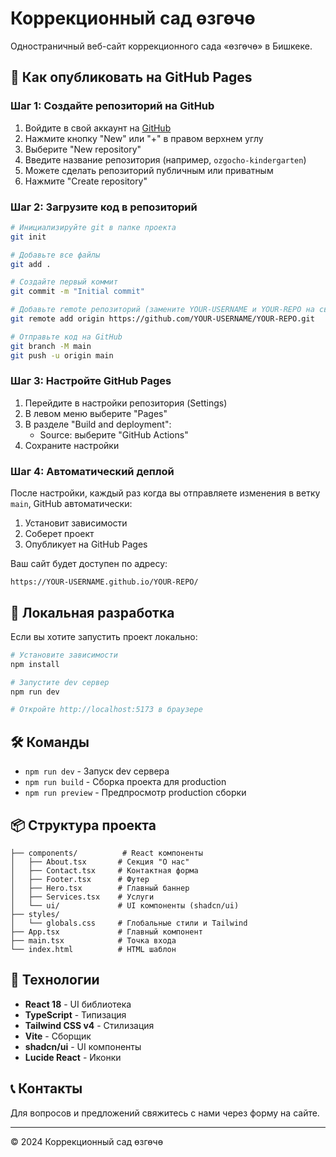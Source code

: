 # Коррекционный сад өзгөчө

Одностраничный веб-сайт коррекционного сада «өзгөчө» в Бишкеке.

## 🚀 Как опубликовать на GitHub Pages

### Шаг 1: Создайте репозиторий на GitHub

1. Войдите в свой аккаунт на [GitHub](https://github.com)
2. Нажмите кнопку "New" или "+" в правом верхнем углу
3. Выберите "New repository"
4. Введите название репозитория (например, `ozgocho-kindergarten`)
5. Можете сделать репозиторий публичным или приватным
6. Нажмите "Create repository"

### Шаг 2: Загрузите код в репозиторий

```bash
# Инициализируйте git в папке проекта
git init

# Добавьте все файлы
git add .

# Создайте первый коммит
git commit -m "Initial commit"

# Добавьте remote репозиторий (замените YOUR-USERNAME и YOUR-REPO на свои)
git remote add origin https://github.com/YOUR-USERNAME/YOUR-REPO.git

# Отправьте код на GitHub
git branch -M main
git push -u origin main
```

### Шаг 3: Настройте GitHub Pages

1. Перейдите в настройки репозитория (Settings)
2. В левом меню выберите "Pages"
3. В разделе "Build and deployment":
   - Source: выберите "GitHub Actions"
4. Сохраните настройки

### Шаг 4: Автоматический деплой

После настройки, каждый раз когда вы отправляете изменения в ветку `main`, GitHub автоматически:
1. Установит зависимости
2. Соберет проект
3. Опубликует на GitHub Pages

Ваш сайт будет доступен по адресу:
```
https://YOUR-USERNAME.github.io/YOUR-REPO/
```

## 📝 Локальная разработка

Если вы хотите запустить проект локально:

```bash
# Установите зависимости
npm install

# Запустите dev сервер
npm run dev

# Откройте http://localhost:5173 в браузере
```

## 🛠️ Команды

- `npm run dev` - Запуск dev сервера
- `npm run build` - Сборка проекта для production
- `npm run preview` - Предпросмотр production сборки

## 📦 Структура проекта

```
├── components/          # React компоненты
│   ├── About.tsx       # Секция "О нас"
│   ├── Contact.tsx     # Контактная форма
│   ├── Footer.tsx      # Футер
│   ├── Hero.tsx        # Главный баннер
│   ├── Services.tsx    # Услуги
│   └── ui/             # UI компоненты (shadcn/ui)
├── styles/
│   └── globals.css     # Глобальные стили и Tailwind
├── App.tsx             # Главный компонент
├── main.tsx            # Точка входа
└── index.html          # HTML шаблон
```

## 🎨 Технологии

- **React 18** - UI библиотека
- **TypeScript** - Типизация
- **Tailwind CSS v4** - Стилизация
- **Vite** - Сборщик
- **shadcn/ui** - UI компоненты
- **Lucide React** - Иконки

## 📞 Контакты

Для вопросов и предложений свяжитесь с нами через форму на сайте.

---

© 2024 Коррекционный сад өзгөчө
